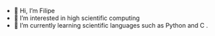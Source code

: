 - 👋 Hi, I’m Filipe
- 👀 I’m interested in high scientific computing
- 🌱 I’m currently learning scientific languages such as Python and C
.

<!---
fsoffiati/fsoffiati is a ✨ special ✨ repository because its `README.md` (this file) appears on your GitHub profile.
You can click the Preview link to take a look at your changes.
--->
